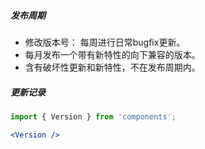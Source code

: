 ##### **发布周期**
* 修改版本号： 每周进行日常bugfix更新。
* 每月发布一个带有新特性的向下兼容的版本。
* 含有破坏性更新和新特性，不在发布周期内。

##### **更新记录**
```jsx noeditor
import { Version } from 'components';

<Version />

```
